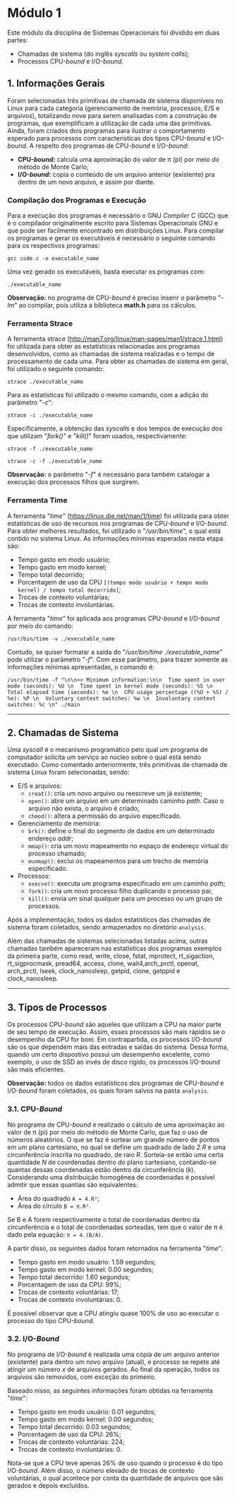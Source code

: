# Módulo 1

Este módulo da disciplina de Sistemas Operacionais foi dividido em duas partes:
- Chamadas de sistema (do inglês *syscalls* ou *system calls*);
- Processos CPU-*bound* e I/O-*bound*.

## 1. Informações Gerais

Foram selecionadas três primitivas de chamada de sistema disponíveis no Linux para cada categoria (gerenciamento de memória, processos, E/S e arquivos), totalizando nove para serem analisadas com a construção de programas, que exemplificam a utilização de cada uma das primitivas.
Ainda, foram criados dois programas para ilustrar o comportamento esperado para processos com características dos tipos CPU-*bound* e I/O-*bound*. A respeito dos programas de CPU-*bound* e I/O-*bound*:

- **CPU-_bound_:** calcula uma aproximação do valor de π (pi) por meio do método de Monte Carlo;
- **I/O-_bound_:** copia o conteúdo de um arquivo anterior (existente) pra dentro de um novo arquivo, e assim por diante.


### Compilação dos Programas e Execução

Para a execução dos programas é necessário o GNU *Compiler* C (GCC) que é o compilador originalmente escrito para Sistemas Operacionais GNU e que pode ser facilmente encontrado em distribuições Linux. 
Para compilar os programas e gerar os executáveis é necessário o seguinte comando para os respectivos programas:
```
gcc code.c -o executable_name
```
Uma vez gerado os executáveis, basta executar os programas com:
```
./executable_name
```

**Observação:** no programa de CPU-*bound* é preciso inserir o parâmetro "_-lm_" ao compilar, pois utiliza a biblioteca **math.h** para os cálculos.


### Ferramenta Strace

A ferramenta strace (http://man7.org/linux/man-pages/man1/strace.1.html) foi utilizada para obter as estatísticas relacionadas aos programas desenvolvidos, como as chamadas de sistema realizadas e o tempo de processamento de cada uma. Para obter as chamadas de sistema em geral, foi utilizado o seguinte comando:
```
strace ./executable_name
```
Para as estatísticas foi utilizado o mesmo comando, com a adição do parâmetro "_-c_":

```
strace -c ./executable_name
```

Especificamente, a obtenção das *syscalls* e dos tempos de execução dos que utilizam "_fork()_" e "_kill()_" foram usados, respectivamente:

```
strace -f ./executable_name
```
```
strace -c -f ./executable_name
```

**Observação:** o parâmetro "_-f_" é necessário para também catalogar a execução dos processos filhos que surgirem.


### Ferramenta Time

A ferramenta "_time_" (https://linux.die.net/man/1/time) foi utilizada para obter estatísticas de uso de recursos nos programas de CPU-*bound* e I/O-*bound*.
Para obter melhores resultados, foi utilizado o "_/usr/bin/time_", o qual está contido no sistema Linux. As informações mínimas esperadas nesta etapa são:

 - Tempo gasto em modo usuário;
 - Tempo gasto em modo kernel;
 - Tempo total decorrido;
 - Porcentagem de uso da CPU ```[(tempo modo usuário + tempo modo kernel) / tempo total decorrido]```; 
 - Trocas de contexto voluntárias;
 - Trocas de contexto involuntárias.

A ferramenta "_time_" foi aplicada aos programas CPU-*bound* e I/O-*bound* por meio do comando:
```
/usr/bin/time -v ./executable_name
```
Contudo, se quiser formatar a saída do "_/usr/bin/time ./executable_name_" pode utilizar o parâmetro "_-f_".
Com esse parâmetro, para trazer somente as informações mínimas apresentadas, o comando é:
```
/usr/bin/time -f "\n\n>> Minimum information:\n\n  Time spent in user mode (seconds): %U \n  Time spent in kernel mode (seconds): %S \n  Total elapsed time (seconds): %e \n  CPU usage percentage ((%U + %S) / %e): %P \n  Voluntary context switches: %w \n  Involuntary context switches: %c \n" ./main
```

-----


## 2. Chamadas de Sistema

Uma *syscall* é o mecanismo programático pelo qual um programa de computador solicita um serviço ao núcleo sobre o qual está sendo executado. Como comentado anteriormente, três primitivas de chamada de sistema Linux foram selecionadas, sendo:

- E/S e arquivos: 
    - ```creat()```: cria um novo arquivo ou reescreve um já existente; 
    - ```open()```: abre um arquivo em um determinado caminho _path_. Caso o arquivo não exista, o arquivo é criado;
    - ```chmod()```: altera a permissão do arquivo especificado.
- Gerenciamento de memória:
    - ```brk()```: define o final do segmento de dados em um determinado endereço _addr_;
    - ```mmap()```: cria um novo mapeamento no espaço de endereço virtual do processo chamado;
    - ```munmap()```: exclui os mapeamentos para um trecho de memória especificado.
- Processos:
    - ```execve()```: executa um programa especificado em um caminho _path_;
    - ```fork()```: cria um novo processo filho duplicando o processo pai;
    - ```kill()```: envia um sinal qualquer para um processo ou um grupo de processos.

Após a implementação, todos os dados estatísticos das chamadas de sistema foram coletados, sendo armazenados no diretório ```analysis```.

Além das chamadas de sistemas selecionadas listadas acima, outras chamadas também apareceram nas estatísticas dos programas exemplos da primeira parte, como read, write, close, fstat, mprotect, rt_sigaction, rt_sigprocmask, pread64, access, clone, wait4,arch_prctl, openat, arch_prctl, lseek, clock_nanosleep, getpid, clone, getppid e clock_nanosleep.

-----


## 3. Tipos de Processos

Os processos CPU-*bound* são aqueles que utilizam a CPU na maior parte de seu tempo de execução. Assim, esses processos são mais rápidos se o desempenho da CPU for bom. Em contrapartida, os processos I/O-*bound* são os que dependem mais das entradas e saídas do sistema. Dessa forma, quando um certo dispostivo possui um desempenho excelente, como exemplo, o uso de SSD ao invés de disco rígido, os processos I/O-*bound* são mais eficientes.  

**Observação:** todos os dados estatísticos dos programas de CPU-*bound* e I/O-*bound* foram coletados, os quais foram salvos na pasta ```analysis```.

### 3.1. CPU-*Bound*

No programa de CPU-*bound* é realizado o cálculo de uma aproximação ao valor de π (pi) por meio do método de Monte Carlo, que faz o uso de números aleatórios. O que se faz é sortear um grande número de pontos em um plano cartesiano, no qual se define um quadrado de lado _2.R_ e uma circunferência inscrita no quadrado, de raio _R_. Sorteia-se então uma certa quantidade _N_ de coordenadas dentro do plano cartesiano, contando-se quantas dessas coordenadas estão dentro da circunferência (_k_). Considerando uma distribuição homogênea de coordenadas é possível admitir que essas quantias são equivalentes:

- Área do quadrado ```A = 4.R²```;
- Área do círculo ```B = π.R²```.

Se B e A forem respectivamente o total de coordenadas dentro da circunferência e o total de coordenadas sorteadas, tem que o valor de π é dado pela equação: ```π = 4.(B/A)```.

A partir disso, os seguintes dados foram retornados na ferramenta "_time_":

 - Tempo gasto em modo usuário: 1.59 segundos;
 - Tempo gasto em modo kernel: 0.00 segundos;
 - Tempo total decorrido: 1.60 segundos;
 - Porcentagem de uso da CPU: 99%; 
 - Trocas de contexto voluntárias: 17;
 - Trocas de contexto involuntárias: 0.

É possível observar que a CPU atingiu quase 100% de uso ao executar o processo do tipo CPU-*bound*.

### 3.2. I/O-*Bound*

No programa de I/O-*bound* é realizada uma cópia de um arquivo anterior (existente) para dentro um novo arquivo (atual), e processo se repete até atingir um número _x_ de arquivos gerados. Ao final da operação, todos os arquivos são removidos, com exceção do primeiro.

Baseado nisso, as seguintes informações foram obtidas na ferramenta "_time_":

 - Tempo gasto em modo usuário: 0.01 segundos;
 - Tempo gasto em modo kernel: 0.00 segundos;
 - Tempo total decorrido: 0.03 segundos;
 - Porcentagem de uso da CPU: 26%; 
 - Trocas de contexto voluntárias: 224;
 - Trocas de contexto involuntárias: 0.

Nota-se que a CPU teve apenas 26% de uso quando o processo é do tipo I/O-*bound*. Além disso, o número elevado de trocas de contexto voluntárias, o qual acontece por conta da quantidade de arquivos que são gerados e depois excluídos.
